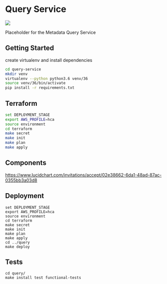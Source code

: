 # Query Service
[![](https://status.dev.data.humancellatlas.org/build/HumanCellAtlas/query-service/master.svg)](https://allspark.dev.data.humancellatlas.org/HumanCellAtlas/query-service/pipelines)

Placeholder for the Metadata Query Service


## Getting Started
create virtualenv and install dependencies
```bash
cd query-service
mkdir venv
virtualenv --python python3.6 venv/36
source venv/36/bin/activate
pip install -r requirements.txt
```
## Terraform
```bash
set DEPLOYMENT_STAGE
export AWS_PROFILE=hca
source environment
cd terraform
make secret
make init
make plan
make apply

```

## Components
https://www.lucidchart.com/invitations/accept/02e38662-6da1-48ad-87ac-0355bb3a03d8

## Deployment
```
set DEPLOYMENT_STAGE
export AWS_PROFILE=hca
source environment
cd terraform
make secret
make init
make plan
make apply
cd ../query
make deploy
```
## Tests
```
cd query/
make install test functional-tests
```

